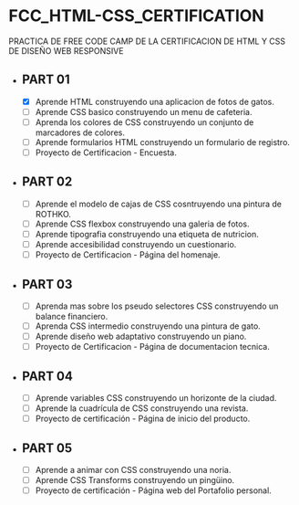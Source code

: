 # FCC_HTML-CSS_CERTIFICATION
PRACTICA DE FREE CODE CAMP DE LA CERTIFICACION DE HTML Y CSS DE DISEÑO WEB RESPONSIVE

- ## PART 01 

  - [x] Aprende HTML construyendo una aplicacion de fotos de gatos.
  - [ ] Aprende CSS basico construyendo un menu de cafeteria.
  - [ ] Aprenda los colores de CSS construyendo un conjunto de marcadores de colores.
  - [ ] Aprende formularios HTML construyendo un formulario de registro.
  - [ ] Proyecto de Certificacion - Encuesta.

- ## PART 02

  - [ ] Aprende el modelo de cajas de CSS cosntruyendo una pintura de ROTHKO.
  - [ ] Aprende CSS flexbox construyendo una galeria de fotos.
  - [ ] Aprende tipografia construyendo una etiqueta de nutricion.
  - [ ] Aprende accesibilidad construyendo un cuestionario.
  - [ ] Proyecto de Certificacion - Página del homenaje.

- ## PART 03

  - [ ] Aprenda mas sobre los pseudo selectores CSS construyendo un balance financiero.
  - [ ] Aprenda CSS intermedio construyendo una pintura de gato.
  - [ ] Aprende diseño web adaptativo construyendo un piano.
  - [ ] Proyecto de Certificacion - Página de documentacion tecnica.

- ## PART 04

  - [ ] Aprende variables CSS construyendo un horizonte de la ciudad.
  - [ ] Aprende la cuadrícula de CSS construyendo una revista.
  - [ ] Proyecto de certificación - Página de inicio del producto.

- ## PART 05

  - [ ] Aprende a animar con CSS construyendo una noria.
  - [ ] Aprende CSS Transforms construyendo un pingüino.
  - [ ] Proyecto de certificación - Página web del Portafolio personal.